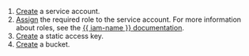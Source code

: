 1. [Create](../../iam/operations/sa/create.md) a service account.
1. [Assign](../../iam/operations/sa/assign-role-for-sa.md) the required role to the service account. For more information about roles, see the [{{ iam-name }} documentation](../../iam/concepts/access-control/roles.md).
1. [Create](../../iam/operations/sa/create-access-key.md) a static access key.
1. [Create](../../storage/operations/buckets/create.md) a bucket.